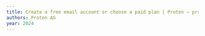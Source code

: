 ```yaml
---
title: Create a free email account or choose a paid plan | Proton — proton.me
authors: Proton AG
year: 2024
---
```


